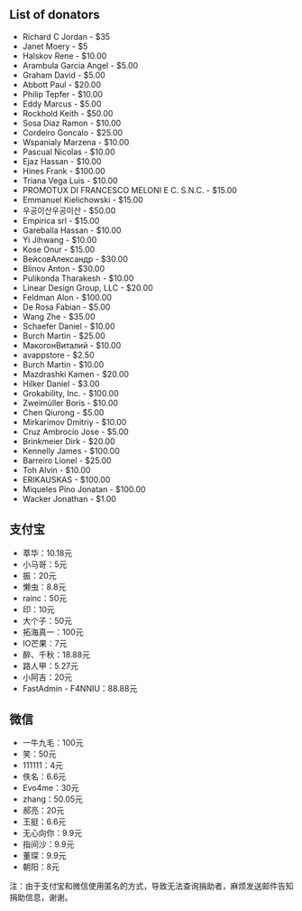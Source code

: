 ## List of donators

* Richard C Jordan - $35
* Janet Moery - $5
* Halskov Rene - $10.00
* Arambula Garcia Angel - $5.00
* Graham David - $5.00
* Abbott Paul - $20.00
* Philip Tepfer - $10.00
* Eddy Marcus - $5.00
* Rockhold Keith - $50.00
* Sosa Diaz Ramon - $10.00
* Cordeiro Goncalo - $25.00
* Wspanialy Marzena - $10.00
* Pascual Nicolas - $10.00
* Ejaz Hassan - $10.00
* Hines Frank - $100.00
* Triana Vega Luis - $10.00
* PROMOTUX DI FRANCESCO MELONI E C. S.N.C. - $15.00
* Emmanuel Kielichowski - $15.00
* 우공이산​우공이산 - $50.00
* Empirica srl - $15.00
* Gareballa Hassan - $10.00
* Yi Jihwang - $10.00
* Kose Onur - $15.00
* Вейсов​Александр - $30.00
* Blinov Anton - $30.00
* Pulikonda Tharakesh - $10.00
* Linear Design Group, LLC - $20.00
* Feldman Alon - $100.00
* De Rosa Fabian - $5.00
* Wang Zhe - $35.00
* Schaefer Daniel - $10.00
* Burch Martin - $25.00
* Макогон​Виталий - $10.00
* avappstore - $2.50
* Burch Martin - $10.00
* Mazdrashki Kamen - $20.00
* Hilker Daniel - $3.00
* Grokability, Inc. - $100.00
* Zweimüller Boris - $10.00
* Chen Qiurong - $5.00
* Mirkarimov Dmitriy - $10.00
* Cruz Ambrocio Jose - $5.00
* Brinkmeier Dirk - $20.00
* Kennelly James - $100.00
* Barreiro Lionel - $25.00
* Toh Alvin - $10.00
* ERIKAUSKAS - $100.00
* Miqueles Pino Jonatan - $100.00
* Wacker Jonathan - $1.00

## 支付宝

* 萃华：10.18元
* 小马哥：5元
* 振：20元
* 懒虫：8.8元
* rainc：50元
* 印：10元
* 大个子：50元
* 拓海真一：100元
* IO芒果：7元
* 醉、千秋：18.88元
* 路人甲：5.27元
* 小阿吉：20元
* FastAdmin - F4NNIU：88.88元

## 微信

* 一牛九毛：100元
* 笑：50元
* 111111：4元
* 佚名：6.6元
* Evo4me：30元
* zhang：50.05元
* 郝亮：20元
* 王挺：6.6元
* 无心向你：9.9元
* 指间沙：9.9元
* 董琛：9.9元
* 朝阳：8元

注：由于支付宝和微信使用匿名的方式，导致无法查询捐助者，麻烦发送邮件告知捐助信息，谢谢。
